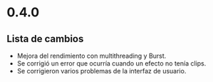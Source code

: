 # 0.4.0

## Lista de cambios

- Mejora del rendimiento con multithreading y Burst.
- Se corrigió un error que ocurría cuando un efecto no tenía clips.
- Se corrigieron varios problemas de la interfaz de usuario.
